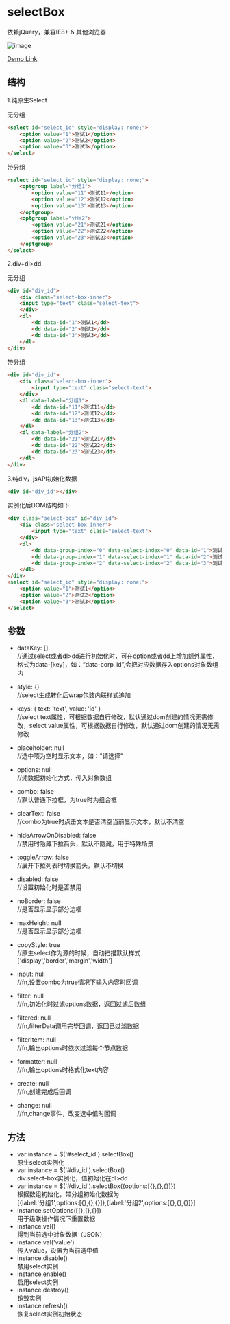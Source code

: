 # selectBox

依赖jQuery，兼容IE8+ & 其他浏览器

![image](https://raw.githubusercontent.com/weizs/selectBox/master/select-box.png)

[Demo Link](http://weizs.github.io/selectBox/)

## 结构

1.纯原生Select

无分组

```html
<select id="select_id" style="display: none;">
    <option value="1">测试1</option>
    <option value="2">测试2</option>
    <option value="3">测试3</option>
</select>
```

带分组

```html
<select id="select_id" style="display: none;">
    <optgroup label="分组1">
        <option value="11">测试11</option>
        <option value="12">测试12</option>
        <option value="13">测试13</option>
    </optgroup>
    <optgroup label="分组2">
        <option value="21">测试21</option>
        <option value="22">测试22</option>
        <option value="23">测试23</option>
    </optgroup>
</select>
```
 
2.div+dl>dd
 
无分组
 
```html
<div id="div_id">
    <div class="select-box-inner">
    <input type="text" class="select-text">
    </div>
    <dl>
        <dd data-id="1">测试1</dd>
        <dd data-id="2">测试2</dd>
        <dd data-id="3">测试3</dd>
    </dl>
</div>
```

带分组

```html
<div id="div_id">
    <div class="select-box-inner">
        <input type="text" class="select-text">
    </div>
    <dl data-label="分组1">
        <dd data-id="11">测试11</dd>
        <dd data-id="12">测试12</dd>
        <dd data-id="13">测试13</dd>
    </dl>
    <dl data-label="分组2">
        <dd data-id="21">测试21</dd>
        <dd data-id="22">测试22</dd>
        <dd data-id="23">测试23</dd>
    </dl>
</div>
```
 
3.纯div，jsAPI初始化数据
 
```html
<div id="div_id"></div>
```
 
实例化后DOM结构如下
 
```html
<div class="select-box" id="div_id">
    <div class="select-box-inner">
        <input type="text" class="select-text">
    </div>
    <dl>
        <dd data-group-index="0" data-select-index="0" data-id="1">测试1</dd>
        <dd data-group-index="1" data-select-index="1" data-id="2">测试2</dd>
        <dd data-group-index="2" data-select-index="2" data-id="3">测试3</dd>
    </dl>
</div>
<select id="select_id" style="display: none;">
    <option value="1">测试1</option>
    <option value="2">测试2</option>
    <option value="3">测试3</option>
</select>
```

## 参数

* dataKey: []<br>//通过select或者dl>dd进行初始化时，可在option或者dd上增加额外属性，格式为data-[key]，如：“data-corp_id”,会把对应数据存入options对象数组内

* style: {}<br>//select生成转化后wrap包装内联样式追加

* keys: {
    text: 'text',
    value: 'id'
}<br>//select text属性，可根据数据自行修改，默认通过dom创建的情况无需修改，select value属性，可根据数据自行修改，默认通过dom创建的情况无需修改

* placeholder: null<br>//选中项为空时显示文本，如："请选择"

* options: null<br>//纯数据初始化方式，传入对象数组

* combo: false<br>//默认普通下拉框，为true时为组合框

* clearText: false<br>//combo为true时点击文本是否清空当前显示文本，默认不清空

* hideArrowOnDisabled: false<br>//禁用时隐藏下拉箭头，默认不隐藏，用于特殊场景

* toggleArrow: false<br>//展开下拉列表时切换箭头，默认不切换

* disabled: false<br>//设置初始化时是否禁用

* noBorder: false<br>//是否显示显示部分边框

* maxHeight: null<br>//是否显示显示部分边框

* copyStyle: true<br>//原生select作为源的时候，自动扫描默认样式['display','border','margin','width']

* input: null<br>//fn,设置combo为true情况下输入内容时回调

* filter: null<br>//fn,初始化时过滤options数据，返回过滤后数组

* filtered: null<br>//fn,filterData调用完毕回调，返回已过滤数据

* filterItem: null<br>//fn,输出options时依次过滤每个节点数据

* formatter: null<br>//fn,输出options时格式化text内容

* create: null<br>//fn,创建完成后回调

* change: null<br>//fn,change事件，改变选中值时回调

## 方法

* var instance = $('#select_id').selectBox()<br>原生select实例化
* var instance = $('#div_id').selectBox()<br>div.select-box实例化，值初始化在dl>dd
* var instance = $('#div_id').selectBox({options:[{},{},{}]})<br>根据数组初始化，带分组初始化数据为<br>[{label:'分组1',options:[{},{},{}]},{label:'分组2',options:[{},{},{}]}]
* instance.setOptions([{},{},{}])<br>用于级联操作情况下重置数据
* instance.val()<br>得到当前选中对象数据（JSON）
* instance.val('value')<br>传入value，设置为当前选中值
* instance.disable()<br>禁用select实例
* instance.enable()<br>启用select实例
* instance.destroy()<br>销毁实例
* instance.refresh()<br>恢复select实例初始状态
